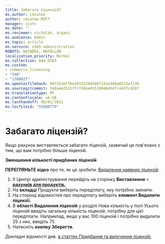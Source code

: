 ```yaml
---
title: Забагато ліцензій?
ms.author: cmcatee
author: cmcatee-MSFT
manager: scotv
ms.date: ''
ms.reviewer: nicholak, argani
ms.audience: Admin
ms.topic: article
ms.service: o365-administration
ROBOTS: NOINDEX, NOFOLLOW
localization_priority: Normal
ms.collection: Adm_O365
ms.custom:
- commerce_licensing
- "540"
- "1500027"
ms.openlocfilehash: 69725ebffbe26525784580715a5469a8572ef130
ms.sourcegitcommit: 540a4e2515f7cfddee65519046454fc4437cd287
ms.translationtype: MT
ms.contentlocale: uk-UA
ms.lasthandoff: 08/01/2021
ms.locfileid: "53688779"
---
```

# <a name="too-many-licenses"></a>Забагато ліцензій?

Якщо рахунок виставляється забагато ліцензій, зазвичай це пов'язано з тим, що вам потрібно більше ліцензій.
  
**Зменшення кількості придбаних ліцензій**

**ПЕРЕГЛЯНЬТЕ відео** про те, як це зробити: [Видалення наявних ліцензій](https://go.microsoft.com/fwlink/p/?linkid=2154938)
  
1. У Центрі адміністрування перейдіть на сторінку **Виставлення** \> **[рахунків для продуктів.](https://go.microsoft.com/fwlink/p/?linkid=842054)**
2. На **вкладці** Продукти виберіть передплату, яку потрібно змінити.
3. На сторінці відомостей про передплату виберіть **елемент Видалити ліцензії.**
4. В **області Видалення ліцензій**  у розділі Нова кількість  у полі Усього ліцензій введіть загальну кількість ліцензій, потрібну для цієї передплати. Наприклад, якщо у вас 100 ліцензій і потрібно видалити 25 з них, введіть 75.
5. Натисніть **кнопку Зберегти**.

Докладні відомості див. [в статтях Придбання та вилучення ліцензій.](/microsoft-365/commerce/licenses/buy-licenses)